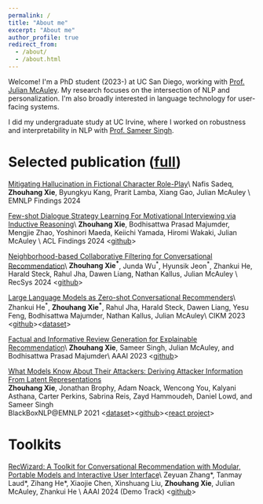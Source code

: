 ```yaml
---
permalink: /
title: "About me"
excerpt: "About me"
author_profile: true
redirect_from: 
  - /about/
  - /about.html
---
```


Welcome! I'm a PhD student (2023-) at UC San Diego, working with [Prof. Julian McAuley](https://cseweb.ucsd.edu/~jmcauley/). My research focuses on the intersection of NLP and personalization. I'm also broadly interested in language technology for user-facing systems.

I did my undergraduate study at UC Irvine, where I worked on robustness and interpretability in NLP with [Prof. Sameer Singh](https://sameersingh.org/). 



Selected publication ([full](https://scholar.google.com/citations?hl=en&user=NW_2acoAAAAJ))
======
[Mitigating Hallucination in Fictional Character Role-Play](https://arxiv.org/abs/2406.17260)\\
Nafis Sadeq, **Zhouhang Xie**, Byungkyu Kang, Prarit Lamba, Xiang Gao, Julian McAuley \\
EMNLP Findings 2024

[Few-shot Dialogue Strategy Learning For Motivational Interviewing via Inductive Reasoning](https://arxiv.org/abs/2403.15737)\\
**Zhouhang Xie**, Bodhisattwa Prasad Majumder, Mengjie Zhao, Yoshinori Maeda, Keiichi Yamada, Hiromi Wakaki, Julian McAuley \\
ACL Findings 2024 \<[github](https://github.com/zhouhanxie/DIIR)\>

[Neighborhood-based Collaborative Filtering for Conversational Recommendation](https://zhouhanxie.github.io/)\\
**Zhouhang Xie<sup>\*</sup>**, Junda Wu<sup>\*</sup>, Hyunsik Jeon<sup>\*</sup>, Zhankui He, Harald Steck, Rahul Jha, Dawen Liang, Nathan Kallus, Julian McAuley \\
RecSys 2024 \<[github](https://github.com/zhouhanxie/neighborhood-based-CF-for-CRS)\>

[Large Language Models as Zero-shot Conversational Recommenders](https://arxiv.org/abs/2308.10053)\\
Zhankui He<sup>\*</sup>, **Zhouhang Xie<sup>\*</sup>**, Rahul Jha, Harald Steck, Dawen Liang, Yesu Feng, Bodhisattwa Majumder, Nathan Kallus, Julian McAuley\\
CIKM 2023 \<[github](https://github.com/AaronHeee/LLMs-as-Zero-Shot-Conversational-RecSys)\>\<[dataset](https://huggingface.co/datasets/ZhankuiHe/reddit_cikm)\>

[Factual and Informative Review Generation for Explainable Recommendation](https://arxiv.org/abs/2209.12613)\\
**Zhouhang Xie**, Sameer Singh, Julian McAuley, and Bodhisattwa Prasad Majumder\\
AAAI 2023 \<[github](https://github.com/zhouhanxie/PRAG)\>

[What Models Know About Their Attackers: Deriving Attacker Information From Latent Representations](https://aclanthology.org/2021.blackboxnlp-1.6/)  
**Zhouhang Xie**, Jonathan Brophy, Adam Noack, Wencong You, Kalyani Asthana, Carter Perkins, Sabrina Reis, Zayd Hammoudeh, Daniel Lowd, and Sameer Singh  
BlackBoxNLP@EMNLP 2021  \<[dataset](https://react-nlp.github.io/tcab/)\>\<[github](https://github.com/REACT-NLP)\>\<[react project](https://arxiv.org/abs/2201.08555)\>

Toolkits
=====

[RecWizard: A Toolkit for Conversational Recommendation with Modular, Portable Models and Interactive User Interface](https://arxiv.org/abs/2402.15591)\\
Zeyuan Zhang\*, Tanmay Laud\*, Zihang He\*, Xiaojie Chen, Xinshuang Liu, **Zhouhang Xie**, Julian McAuley, Zhankui He \\
AAAI 2024 (Demo Track) \<[github](https://github.com/McAuley-Lab/RecWizard)\>




